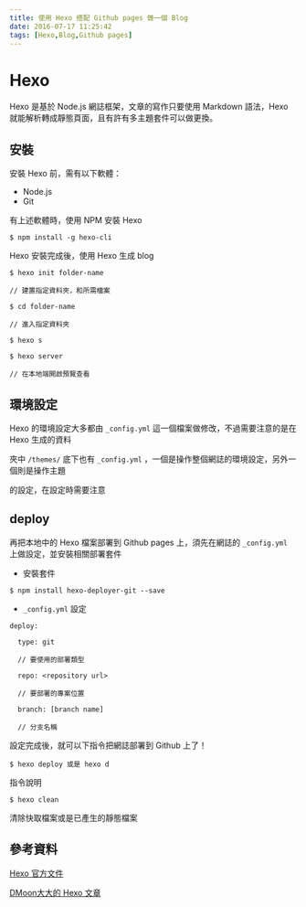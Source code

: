 ```yaml
---
title: 使用 Hexo 搭配 Github pages 做一個 Blog
date: 2016-07-17 11:25:42
tags: [Hexo,Blog,Github pages]
---
```


# Hexo

Hexo 是基於 Node.js 網誌框架，文章的寫作只要使用 Markdown 語法，Hexo 就能解析轉成靜態頁面，且有許有多主題套件可以做更換。

## 安裝

安裝 Hexo 前，需有以下軟體：

- Node.js
- Git

有上述軟體時，使用 NPM 安裝 Hexo

```
$ npm install -g hexo-cli
```

Hexo 安裝完成後，使用 Hexo 生成 blog

```
$ hexo init folder-name

// 建置指定資料夾，和所需檔案

$ cd folder-name

// 進入指定資料夾

$ hexo s

$ hexo server

// 在本地端開啟預覽查看
```

## 環境設定

Hexo 的環境設定大多都由 `_config.yml` 這一個檔案做修改，不過需要注意的是在 Hexo 生成的資料

夾中 `/themes/` 底下也有 `_config.yml` ，一個是操作整個網誌的環境設定，另外一個則是操作主題

的設定，在設定時需要注意

## deploy

再把本地中的 Hexo 檔案部署到 Github pages 上，須先在網誌的 `_config.yml` 上做設定，並安裝相關部署套件

- 安裝套件

```
$ npm install hexo-deployer-git --save
```

- `_config.yml` 設定

```
deploy:

  type: git

  // 要使用的部署類型

  repo: <repository url>

  // 要部署的專案位置

  branch: [branch name]

  // 分支名稱
```

設定完成後，就可以下指令把網誌部署到 Github 上了！

```
$ hexo deploy 或是 hexo d
```

指令說明

```
$ hexo clean
```

清除快取檔案或是已產生的靜態檔案


## 參考資料

[Hexo 官方文件](https://hexo.io/zh-tw/docs/)

[DMoon大大的 Hexo 文章](http://kyoyadmoon.github.io/blog/2016/02/21/github-blog-build-with-hexo/)
